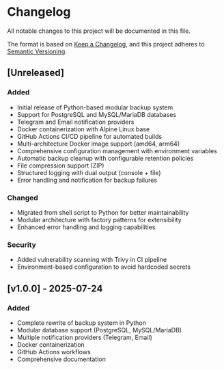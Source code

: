 # Changelog

All notable changes to this project will be documented in this file.

The format is based on [Keep a Changelog](https://keepachangelog.com/en/1.0.0/),
and this project adheres to [Semantic Versioning](https://semver.org/spec/v2.0.0.html).

## [Unreleased]

### Added
- Initial release of Python-based modular backup system
- Support for PostgreSQL and MySQL/MariaDB databases
- Telegram and Email notification providers
- Docker containerization with Alpine Linux base
- GitHub Actions CI/CD pipeline for automated builds
- Multi-architecture Docker image support (amd64, arm64)
- Comprehensive configuration management with environment variables
- Automatic backup cleanup with configurable retention policies
- File compression support (ZIP)
- Structured logging with dual output (console + file)
- Error handling and notification for backup failures

### Changed
- Migrated from shell script to Python for better maintainability
- Modular architecture with factory patterns for extensibility
- Enhanced error handling and logging capabilities

### Security
- Added vulnerability scanning with Trivy in CI pipeline
- Environment-based configuration to avoid hardcoded secrets

## [v1.0.0] - 2025-07-24

### Added
- Complete rewrite of backup system in Python
- Modular database support (PostgreSQL, MySQL/MariaDB)
- Multiple notification providers (Telegram, Email)
- Docker containerization
- GitHub Actions workflows
- Comprehensive documentation
